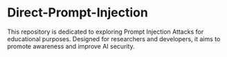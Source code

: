 # Direct-Prompt-Injection
This repository is dedicated to exploring Prompt Injection Attacks for educational purposes. Designed for researchers and developers, it aims to promote awareness and improve AI security.
